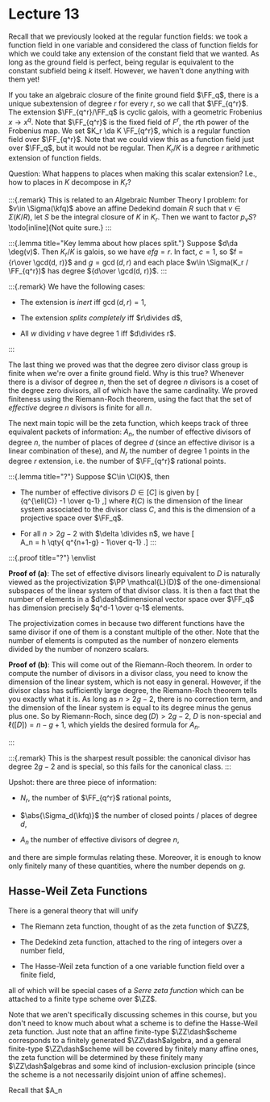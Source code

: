 # Lecture 13

Recall that we previously looked at the regular function fields: we took a function field in one variable and considered the class of function fields for which we could take any extension of the constant field that we wanted.
As long as the ground field is perfect, being regular is equivalent to the constant subfield being $k$ itself.
However, we haven't done anything with them yet!

If you take an algebraic closure of the finite ground field $\FF_q$, there is a unique subextension of degree $r$ for every $r$, so we call that $\FF_{q^r}$.
The extension $\FF_{q^r}/\FF_q$ is cyclic galois, with a geometric Frobenius $x\to x^q$.
Note that $\FF_{q^r}$ is the fixed field of $F^r$, the $r$th power of the Frobenius map.
We set $K_r \da K \FF_{q^r}$, which is a regular function field over $\FF_{q^r}$. 
Note that we could view this as a function field just over $\FF_q$, but it would not be regular.
Then $K_r/K$ is a degree $r$ arithmetic extension of function fields.

Question:
What happens to places when making this scalar extension?
I.e., how to places in $K$ decompose in $K_r$?

:::{.remark}
This is related to an Algebraic Number Theory I problem: for $v\in \Sigma(\kfq)$ above an affine Dedekind domain $R$ such that $v\in \Sigma(K/R)$, let $S$ be the integral closure of $K$ in $K_r$.
Then we want to factor $p_v S$?
\todo[inline]{Not quite sure.}
:::

:::{.lemma title="Key lemma about how places split."}
Suppose $d\da \deg(v)$.
Then $K_r/K$ is galois, so we have $efg=r$.
In fact, $c=1$, so $f = {r\over \gcd(d, r)}$ and $g = \gcd(d, r)$ and each place $w\in \Sigma(K_r / \FF_{q^r})$ has degree ${d\over \gcd(d, r)}$.
:::

:::{.remark}
We have the following cases:

- The extension is *inert* iff $\gcd(d, r) = 1$,

- The extension *splits completely* iff $r\divides d$,

- All $w$ dividing $v$ have degree 1 iff $d\divides r$.

:::

The last thing we proved was that the degree zero divisor class group is finite when we're over a finite ground field.
Why is this true?
Whenever there is a divisor of degree $n$, then the set of degree $n$ divisors is a coset of the degree zero divisors, all of which have the same cardinality.
We proved finiteness using the Riemann-Roch theorem, using the fact that the set of *effective* degree $n$ divisors is finite for all $n$.

The next main topic will be the zeta function, which keeps track of three equivalent packets of information: $A_n$, the number of effective divisors of degree $n$, the number of places of degree $d$ (since an effective divisor is a linear combination of these), and $N_r$ the number of degree 1 points in the degree $r$ extension, i.e. the number of $\FF_{q^r}$ rational points.

:::{.lemma title="?"}
Suppose $C\in \Cl(K)$, then 

- The number of effective divisors $D \in [C]$ is given by 
\[  
{q^{\ell(C)} -1 \over q-1} 
,\]
  where $\ell(C)$ is the dimension of the linear system associated to the divisor class $C$, and this is the dimension of a projective space over $\FF_q$.

- For all $n>2g-2$ with $\delta \divides n$, we have
\[  
A_n = h \qty{ q^{n+1-g} - 1\over q-1}
.\]
:::

:::{.proof title="?"}
\envlist

**Proof of (a)**:
The set of effective divisors linearly equivalent to $D$ is naturally viewed as the projectivization $\PP \mathcal{L}(D)$ of the one-dimensional subspaces of the linear system of that divisor class.
It is then a fact that the number of elements in a $d\dash$dimensional vector space over $\FF_q$ has dimension precisely $q^d-1 \over q-1$ elements.

The projectivization comes in because two different functions have the same divisor if one of them is a constant multiple of the other.
Note that the number of elements is computed as the number of nonzero elements divided by the number of nonzero scalars.

**Proof of (b)**:
This will come out of the Riemann-Roch theorem.
In order to compute the number of divisors in a divisor class, you need to know the dimension of the linear system, which is not easy in general.
However, if the divisor class has sufficiently large degree, the Riemann-Roch theorem tells you exactly what it is.
As long as $n > 2g-2$, there is no correction term, and the dimension of the linear system is equal to its degree minus the genus plus one.
So by Riemann-Roch, since $\deg(D) > 2g-2$, $D$ is non-special and $\ell([D]) = n-g+1$, which yields the desired formula for $A_n$.

:::

:::{.remark}
This is the sharpest result possible: the canonical divisor has degree $2g-2$ and is special, so this fails for the canonical class.
:::

Upshot: there are three piece of information:

- $N_r$, the number of $\FF_{q^r}$ rational points,

- $\abs{\Sigma_d(\kfq)}$ the number of closed points / places of degree $d$,

- $A_n$ the number of effective divisors of degree $n$,

and there are simple formulas relating these.
Moreover, it is enough to know only finitely many of these quantities, where the number depends on $g$.

## Hasse-Weil Zeta Functions

There is a general theory that will unify 

- The Riemann zeta function, thought of as the zeta function of $\ZZ$, 

- The Dedekind zeta function, attached to the ring of integers over a number field,

- The Hasse-Weil zeta function of a one variable function field over a finite field,

all of which will be special cases of a *Serre zeta function* which can be attached to a finite type scheme over $\ZZ$.

Note that we aren't specifically discussing schemes in this course, but you don't need to know much about what a scheme is to define the Hasse-Weil zeta function. 
Just note that an affine finite-type $\ZZ\dash$scheme corresponds to a finitely generated $\ZZ\dash$algebra, and a general finite-type $\ZZ\dash$scheme will be covered by finitely many affine ones, the zeta function will be determined by these finitely many $\ZZ\dash$algebras and some kind of inclusion-exclusion principle (since the scheme is a not necessarily disjoint union of affine schemes).

Recall that $A_n


